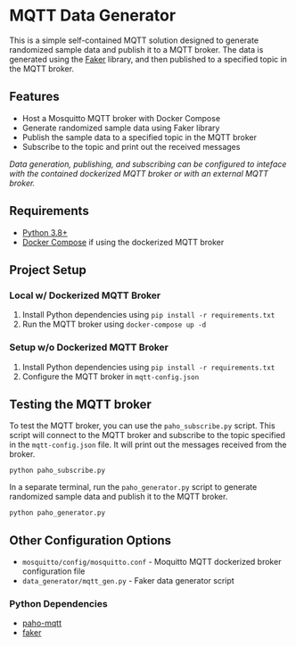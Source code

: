 # MQTT Data Generator
This is a simple self-contained MQTT solution designed to generate randomized sample data and publish it to a MQTT broker. The data is generated using the [Faker](https://pypi.org/project/Faker/) library, and then published to a specified topic in the MQTT broker.


## Features
- Host a Mosquitto MQTT broker with Docker Compose
- Generate randomized sample data using Faker library
- Publish the sample data to a specified topic in the MQTT broker
- Subscribe to the topic and print out the received messages


*Data generation, publishing, and subscribing can be configured to inteface with the contained dockerized MQTT broker or with an external MQTT broker.*


## Requirements
- [Python 3.8+](https://www.python.org/downloads/)
- [Docker Compose](https://docs.docker.com/compose/) if using the dockerized MQTT broker


## Project Setup
### Local w/ Dockerized MQTT Broker
1. Install Python dependencies using `pip install -r requirements.txt`
2. Run the MQTT broker using `docker-compose up -d`


### Setup w/o Dockerized MQTT Broker
1. Install Python dependencies using `pip install -r requirements.txt`
2. Configure the MQTT broker in `mqtt-config.json`


## Testing the MQTT broker
To test the MQTT broker, you can use the `paho_subscribe.py` script. This script will connect to the MQTT broker and subscribe to the topic specified in the `mqtt-config.json` file. It will print out the messages received from the broker.

```
python paho_subscribe.py
```

In a separate terminal, run the `paho_generator.py` script to generate randomized sample data and publish it to the MQTT broker.

```
python paho_generator.py
```


## Other Configuration Options
- `mosquitto/config/mosquitto.conf` - Moquitto MQTT dockerized broker configuration file
- `data_generator/mqtt_gen.py` - Faker data generator script


### Python Dependencies
- [paho-mqtt](https://pypi.org/project/paho-mqtt/)
- [faker](https://pypi.org/project/Faker/)
